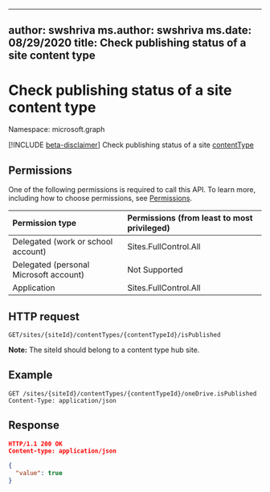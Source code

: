 
---
author: swshriva
ms.author: swshriva
ms.date: 08/29/2020
title: Check publishing status of a site content type
---
# Check publishing status of a site content type
Namespace: microsoft.graph

[!INCLUDE [beta-disclaimer](../../includes/beta-disclaimer.md)]
Check publishing status of a site [contentType][]

## Permissions

One of the following permissions is required to call this API. To learn more, including how to choose permissions, see [Permissions](/graph/permissions-reference).

|Permission type      | Permissions (from least to most privileged)              |
|:--------------------|:---------------------------------------------------------|
|Delegated (work or school account) | Sites.FullControl.All    |
|Delegated (personal Microsoft account) | Not Supported   |
|Application | Sites.FullControl.All |

## HTTP request

<!-- { "blockType": "request" } -->

```http
GET/sites/{siteId}/contentTypes/{contentTypeId}/isPublished
```

**Note:** The siteId should belong to a content type hub site.

## Example

```http
GET /sites/{siteId}/contentTypes/{contentTypeId}/oneDrive.isPublished
Content-Type: application/json
```
## Response
<!-- { "blockType": "response", "@type": "microsoft.graph.contentType", "isCollection": true, "truncated": true } -->

```json
HTTP/1.1 200 OK
Content-type: application/json

{
  "value": true 
}
```

[contentType]: ../resources/contentType.md